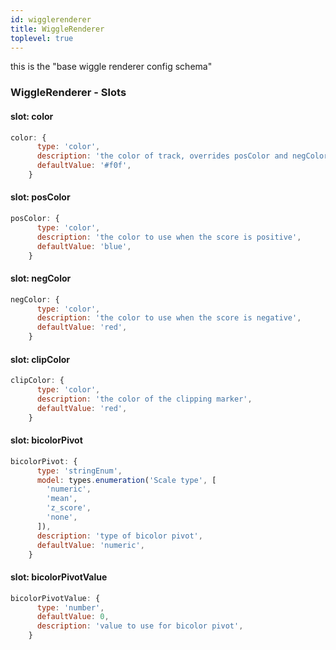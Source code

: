 ```yaml
---
id: wigglerenderer
title: WiggleRenderer
toplevel: true
---
```


this is the "base wiggle renderer config schema"

### WiggleRenderer - Slots

#### slot: color

```js
color: {
      type: 'color',
      description: 'the color of track, overrides posColor and negColor',
      defaultValue: '#f0f',
    }
```

#### slot: posColor

```js
posColor: {
      type: 'color',
      description: 'the color to use when the score is positive',
      defaultValue: 'blue',
    }
```

#### slot: negColor

```js
negColor: {
      type: 'color',
      description: 'the color to use when the score is negative',
      defaultValue: 'red',
    }
```

#### slot: clipColor

```js
clipColor: {
      type: 'color',
      description: 'the color of the clipping marker',
      defaultValue: 'red',
    }
```

#### slot: bicolorPivot

```js
bicolorPivot: {
      type: 'stringEnum',
      model: types.enumeration('Scale type', [
        'numeric',
        'mean',
        'z_score',
        'none',
      ]),
      description: 'type of bicolor pivot',
      defaultValue: 'numeric',
    }
```

#### slot: bicolorPivotValue

```js
bicolorPivotValue: {
      type: 'number',
      defaultValue: 0,
      description: 'value to use for bicolor pivot',
    }
```
